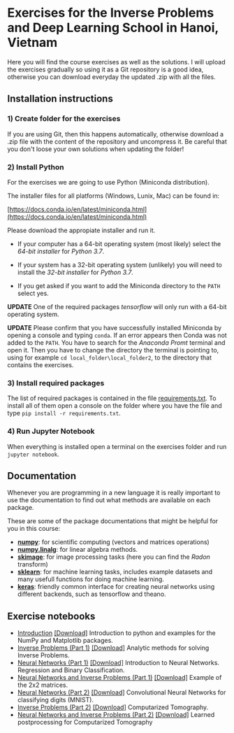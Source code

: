 # Exercises for the Inverse Problems and Deep Learning School in Hanoi, Vietnam 

Here you will find the course exercises as well as the solutions. I will upload the exercises gradually so using it as a Git repository is a good idea, otherwise you can download everyday the updated .zip with all the files.


## Installation instructions

### 1) Create folder for the exercises 
If you are using Git, then this happens automatically, otherwise download a .zip file with the content of the repository and uncompress it. Be careful that you don't loose your own solutions when updating the folder!

### 2) Install Python

For the exercises we are going to use Python (Miniconda distribution).

The installer files for all platforms (Windows, Lunix, Mac) can be found in:

[https://docs.conda.io/en/latest/miniconda.html](https://docs.conda.io/en/latest/miniconda.html)

Please download the appropiate installer and run it.

 - If your computer has a 64-bit operating system (most likely) select the *64-bit installer* for *Python 3.7*.

 - If your system has a 32-bit operating system (unlikely) you will need to install the *32-bit installer* for *Python 3.7*.
 
 - If you get asked if you want to add the Miniconda directory to the `PATH` select yes.
 
**UPDATE**
One of the required packages *tensorflow* will only run with a 64-bit operating system.
 
**UPDATE**
Please confirm that you have successfully installed Miniconda by opening a console and typing `conda`. If an error appears then Conda was not added to the `PATH`. You have to search for the *Anaconda Promt* terminal and open it. Then you have to change the directory the terminal is pointing to, using for example `cd local_folder\local_folder2`, to the directory that contains the exercises.
 
### 3) Install required packages

The list of required packages is contained in the file [requirements.txt](/requirements.txt). To install all of them open a console on the folder where you have the file and type `pip install -r requirements.txt`.

### 4) Run Jupyter Notebook
When everything is installed open a terminal on the exercises folder and run `jupyter notebook`.


## Documentation

Whenever you are programming in a new language it is really important to use the documentation to find out what methods are available on each package. 

These are some of the package documentations that might be helpful for you in this course:
 - [**numpy**](http://www.numpy.org/): for scientific computing (vectors and matrices operations)
 - [**numpy.linalg**](https://docs.scipy.org/doc/numpy/reference/routines.linalg.html): for linear algebra methods.
 - [**skimage**](http://scikit-image.org/docs): for image processing tasks (here you can find the *Radon* transform)
 - [**sklearn**](https://scikit-learn.org): for machine learning tasks, includes example datasets and many usefull functions for doing machine learning.
 - [**keras**](https://keras.io/): friendly common interface for creating neural networks using different backends, such as tensorflow and theano.
 

## Exercise notebooks

 - [Introduction](https://github.com/otero-bremen/hanoi-school/blob/master/introduction.ipynb) <a href="https://raw.githubusercontent.com/otero-bremen/hanoi-school/master/introduction.ipynb" download>[Download]</a> Introduction to python and examples for the NumPy and Matplotlib packages.
 - [Inverse Problems (Part 1)](https://github.com/otero-bremen/hanoi-school/blob/master/inverse_problems_1.ipynb) <a href="https://raw.githubusercontent.com/otero-bremen/hanoi-school/master/inverse_problems_1.ipynb" download>[Download]</a> Analytic methods for solving Inverse Problems.
 - [Neural Networks (Part 1)](https://github.com/otero-bremen/hanoi-school/blob/master/neural_networks_1.ipynb) <a href="https://raw.githubusercontent.com/otero-bremen/hanoi-school/master/neural_networks_1.ipynb" download>[Download]</a> Introduction to Neural Networks. Regression and Binary Classification.
 - [Neural Networks and Inverse Problems (Part 1)](https://github.com/otero-bremen/hanoi-school/blob/master/neural_networks_and_inverse_problems_1.ipynb) <a href="https://raw.githubusercontent.com/otero-bremen/hanoi-school/master/neural_networks_and_inverse_problems_1.ipynb" download>[Download]</a> Example of the 2x2 matrices.
 - [Neural Networks (Part 2)](https://github.com/otero-bremen/hanoi-school/blob/master/neural_networks_2.ipynb) <a href="https://raw.githubusercontent.com/otero-bremen/hanoi-school/master/neural_networks_2.ipynb" download>[Download]</a> Convolutional Neural Networks for classifying digits (MNIST).
 - [Inverse Problems (Part 2)](https://github.com/otero-bremen/hanoi-school/blob/master/inverse_problems_2.ipynb) <a href="https://raw.githubusercontent.com/otero-bremen/hanoi-school/master/inverse_problems_2.ipynb" download>[Download]</a> Computarized Tomography.
 - [Neural Networks and Inverse Problems (Part 2)](https://github.com/otero-bremen/hanoi-school/blob/master/neural_networks_and_inverse_problems_2.ipynb) <a href="https://raw.githubusercontent.com/otero-bremen/hanoi-school/master/neural_networks_and_inverse_problems_2.ipynb" download>[Download]</a> Learned postprocessing for Computarized Tomography
